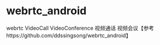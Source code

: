 # webrtc_android
webrtc VideoCall VideoConference 视频通话 视频会议【参考https://github.com/ddssingsong/webrtc_android】
